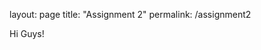 layout: page
title: "Assignment 2"
permalink: /assignment2

<html>
    <head>
        <title>Assignment 2</title>
    </head>
    <p>Hi Guys!</p>
</html>
